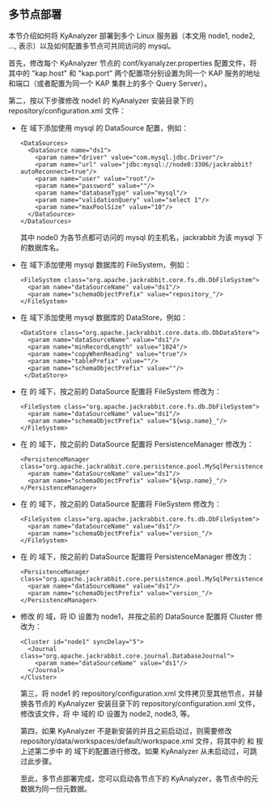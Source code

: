 ## 多节点部署

本节介绍如何将 KyAnalyzer 部署到多个 Linux 服务器（本文用 node1, node2, …, 表示）以及如何配置多节点可共同访问的 mysql。

首先，修改每个 KyAnalyzer 节点的 conf/kyanalyzer.properties 配置文件，将其中的
"kap.host" 和 "kap.port" 两个配置项分别设置为同一个 KAP 服务的地址和端口（或者配置为同一个 KAP 集群上的多个 Query Server）。

第二，按以下步骤修改 node1 的 KyAnalyzer 安装目录下的 repository/configuration.xml 文件：

- 在 <Repository> 域下添加使用 mysql 的 DataSource 配置，例如：

  ```
  <DataSources>
    <DataSource name="ds1">
      <param name="driver" value="com.mysql.jdbc.Driver"/>
      <param name="url" value="jdbc:mysql://node0:3306/jackrabbit?autoReconnect=true"/>
      <param name="user" value="root"/>
      <param name="password" value=""/>
      <param name="databaseType" value="mysql"/>
      <param name="validationQuery" value="select 1"/>
      <param name="maxPoolSize" value="10"/>
    </DataSource>
  </DataSources>
  ```

  其中 node0 为各节点都可访问的 mysql 的主机名，jackrabbit 为该 mysql 下的数据库名。

- 在 <Repository> 域下添加使用 mysql 数据库的 FileSystem，例如：

  ```
  <FileSystem class="org.apache.jackrabbit.core.fs.db.DbFileSystem"> 
    <param name="dataSourceName" value="ds1"/>  
    <param name="schemaObjectPrefix" value="repository_"/> 
  </FileSystem>
  ```

- 在 <Repository> 域下添加使用 mysql 数据库的 DataStore，例如：

  ```
  <DataStore class="org.apache.jackrabbit.core.data.db.DbDataStore"> 
    <param name="dataSourceName" value="ds1"/>  
    <param name="minRecordLength" value="1024"/>  
    <param name="copyWhenReading" value="true"/>  
    <param name="tablePrefix" value=""/>  
    <param name="schemaObjectPrefix" value=""/> 
   </DataStore>
  ```

- 在 <Repository> 的 <Workspace> 域下，按之前的 DataSource 配置将 FileSystem 修改为：

  ```
  <FileSystem class="org.apache.jackrabbit.core.fs.db.DbFileSystem"> 
    <param name="dataSourceName" value="ds1"/>  
    <param name="schemaObjectPrefix" value="${wsp.name}_"/> 
  </FileSystem>
  ```

- 在 <Repository> 的 <Workspace> 域下，按之前的 DataSource 配置将 PersistenceManager 修改为：

  ```
  <PersistenceManager class="org.apache.jackrabbit.core.persistence.pool.MySqlPersistenceManager"> 
    <param name="dataSourceName" value="ds1"/>  
    <param name="schemaObjectPrefix" value="${wsp.name}_"/> 
  </PersistenceManager>
  ```

- 在 <Repository> 的 <Versioning> 域下，按之前的 DataSource 配置将 FileSystem 修改为：

  ```
  <FileSystem class="org.apache.jackrabbit.core.fs.db.DbFileSystem"> 
    <param name="dataSourceName" value="ds1"/>  
    <param name="schemaObjectPrefix" value="version_"/> 
  </FileSystem>
  ```

- 在 <Repository> 的 <Versioning> 域下，按之前的 DataSource 配置将 PersistenceManager 修改为：

  ```
  <PersistenceManager class="org.apache.jackrabbit.core.persistence.pool.MySqlPersistenceManager"> 
    <param name="dataSourceName" value="ds1"/>  
    <param name="schemaObjectPrefix" value="version_"/> 
  </PersistenceManager>

  ```

- 修改 <Repository> 的 <Cluster> 域，将 ID 设置为 node1，并按之前的 DataSource 配置将 Cluster 修改为：

  ```
  <Cluster id="node1" syncDelay="5"> 
    <Journal class="org.apache.jackrabbit.core.journal.DatabaseJournal"> 
      <param name="dataSourceName" value="ds1"/> 
    </Journal> 
  </Cluster>
  ```

  第三，将 node1 的 repository/configuration.xml 文件拷贝至其他节点，并替换各节点的 KyAnalyzer 安装目录下的 repository/configuration.xml 文件，修改该文件，将 <Repository> 中 <Cluster> 域的 ID 设置为 node2, node3, 等。

  第四，如果 KyAnalyzer 不是新安装的并且之前启动过，则需要修改 repository/data/workspaces/default/workspace.xml 文件，将其中的 <FileSystem> 和 <PersistenceManager> 按上述第二步中 <Repository> 的 <Workspace> 域下的配置进行修改。如果 KyAnalyzer 从未启动过，可跳过此步骤。

  至此，多节点部署完成，您可以启动各节点下的 KyAnalyzer，各节点中的元数据为同一份元数据。






